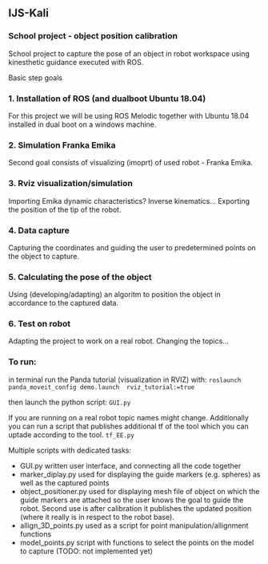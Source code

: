 ## IJS-Kali
### School project - object position calibration

School project to capture the pose of an object in robot workspace using kinesthetic guidance executed with ROS.

Basic step goals

### 1. Installation of ROS (and dualboot Ubuntu 18.04)
For this project we will be using ROS Melodic together with Ubuntu 18.04 installed in dual boot on a windows machine.

### 2. Simulation Franka Emika
Second goal consists of visualizing (imoprt) of used robot - Franka Emika.

### 3. Rviz visualization/simulation
Importing Emika dynamic characteristics? Inverse kinematics... Exporting the position of the tip of the robot.

### 4. Data capture
Capturing the coordinates and guiding the user to predetermined points on the object to capture.

### 5. Calculating the pose of the object
Using (developing/adapting) an algoritm to position the object in accordance to the captured data.

### 6. Test on robot
Adapting the project to work on a real robot. Changing the topics...


### To run:
in terminal run the Panda tutorial (visualization in RVIZ) with:
`roslaunch panda_moveit_config demo.launch  rviz_tutorial:=true`

then launch the python script:
`GUI.py`

If you are running on a real robot topic names might change. Additionally you can run a 
script that publishes additional tf of the tool which you can uptade according to the tool.
`tf_EE.py`


Multiple scripts with dedicated tasks:
- GUI.py written user interface, and connecting all the code together
- marker_diplay.py used for displaying the guide markers (e.g. spheres) as well as the captured points
- object_positioner.py used for displaying mesh file of object on which the guide markers are attached so the user knows the goal to guide the robot. Second use is after calibration it publishes the updated position (where it really is in respect to the robot base).
- allign_3D_points.py used as a script for point manipulation/allignment functions
- model_points.py script with functions to select the points on the model to capture (TODO: not implemented yet) 
